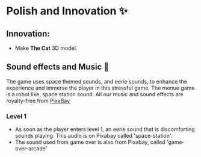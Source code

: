 # Polish and Innovation :sparkles:

## Innovation:
- Make **The Cat** 3D model.
## Sound effects and Music 🎵
The game uses space themed sounds, and eerie sounds, to enhance the experience and immerse the player in this stressful game.
The menue game is a robot like, space station sound. All our music and sound effects are royalty-free from [PixaBay](https://pixabay.com)
### Level 1
- As soon as the player enters level 1, an eerie sound that is discomforting sounds playing. This audio is on Pixabay called 'space-station'.
- The sound used from game over is also from Pixabay, called 'game-over-arcade'